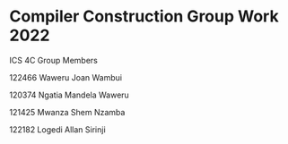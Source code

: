 # Compiler Construction Group Work 2022
ICS 4C Group Members

122466 Waweru Joan Wambui

120374 Ngatia Mandela Waweru

121425 Mwanza Shem Nzamba

122182 Logedi Allan Sirinji
